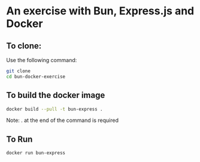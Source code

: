 # An exercise with Bun, Express.js and Docker

## To clone:

Use the following command:
```bash
git clone
cd bun-docker-exercise
```

## To build the docker image

```bash
docker build --pull -t bun-express .
```
Note: . at the end of the command is required

## To Run
```bash
docker run bun-express
```
